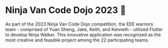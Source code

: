 # Ninja Van Code Dojo 2023 🥷

As part of the 2023 Ninja Van Code Dojo competition, the EEE warriors team - comprised of Yuan Sheng, Jake, Keith, and Kenneth - utilized Flutter to develop Ninja Walker. This innovative application was recognized as the most creative and feasible project among the 22 participating teams.
